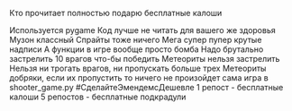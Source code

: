 Кто прочитает полностью подарю бесплатные калоши

Используется pygame
Код лучше не читать для вашего же здоровья
Музон классный
Спрайты тоже ничего
Мега супер пупер крутые надписи
А функции в игре вообще просто бомба
Надо брутально застрелить 10 врагов что-бы победить
Метеориты нельзя застрелить
Нельзя ни трогать врагов, ни пропускать больше трех
Метеориты добряки, если их пропустить то ничего не произойдет
сама игра в shooter_game.py
#СделайтеЭмендемсДешевле
1 репост - бесплатные калоши
5 репостов - бесплатные подкрадули
